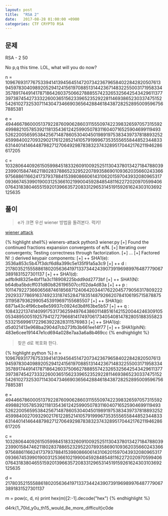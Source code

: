 ```yaml
---
layout: post
title:  "RSA 2"
date:   2017-08-28 01:00:00 +0900
categories: CTF CRYPTO RSA
---
```


문제
------
RSA - 2
50

No p,q this time. LOL, what will you do now?

n = 109676931776753394141394564514720734236796584022842820507613945978304098920529412415619708851314423671483225500317195833435789174491417871864260375066278885574232653256425434296113773973874542733322600365156233965235292281146938652303374751525426102732530711430473466903656428846184387282528950095967567885381

e = 49446678600051379228760906286031155509742239832659705731559249988210578539211813543612425990507831160407165259046991194935262200565953842567148786053040450198919753834397378188932524599840027093290217612285214105791999673535556558448523448336314401414644879827127064929878383237432895170442176211946286617205

c = 103280644092615059984518332609100925251130437801342718478803923990158474621180283788652329522078935869010936203566024336697568861166241737937884153980866061431062015970439320809653170936674539901900312536610219900459284854811622720209705994060764318380465515920139663572083312965314519159261624303103692125635

풀이
------

> e가 크면 우선 wiener 방법을 돌려본다. 럭키!

[wiener attack](https://sagi.io/2016/04/crypto-classics-wieners-rsa-attack/)

{% highlight shell%}
 wieners-attack python3 wiener.py 
[+] Found the continued fractions expansion convergents of e/N.
[+] Iterating over convergents; Testing correctness through factorization.
[+] ...
[+] Factored N! :) derived keypair components:
[+] ++ SHA1(e):     3536a853c5b47f3dcf6d8a399c5e135f91a5a3c9
[+] ++      d :     21780352155588618020563641971337344243907391969899764877790673891831527301137
[+] ++ SHA1(d):     adfb9d8325e4bf11a3c118908225bdd9dd2773bf
[+] ++ SHA1(N):     b64dba5bdcff031d80b826196507ccf02da4d83a
[+] ++      p :     10114792273660656874618568712406420344176220457790563178092222929337786916374923318745284718351487926620784106195715878875311958793629905453919697155685507
[+] ++ SHA1(p):     6871a43c4f96cbe8e59937c0924d3b8f63be5b57
[+] ++      q :     10843221374140991753173625949764386011485161421520044246309105053489500519257941272796681417497061734054081478280518835582353321569961722963922828311576983
[+] ++ SHA1(q):     d5d021413e968ba2904d7cb273fb3b661ee14f77
[+] ++ SHA1(phiN):  483e6cee191447e1cd694a028e7aa3a6a8b469cc
{% endhighlight %}

>  찾은 d로 복호화 한다.

{% highlight python %}
n = 109676931776753394141394564514720734236796584022842820507613945978304098920529412415619708851314423671483225500317195833435789174491417871864260375066278885574232653256425434296113773973874542733322600365156233965235292281146938652303374751525426102732530711430473466903656428846184387282528950095967567885381

e = 49446678600051379228760906286031155509742239832659705731559249988210578539211813543612425990507831160407165259046991194935262200565953842567148786053040450198919753834397378188932524599840027093290217612285214105791999673535556558448523448336314401414644879827127064929878383237432895170442176211946286617205

c = 103280644092615059984518332609100925251130437801342718478803923990158474621180283788652329522078935869010936203566024336697568861166241737937884153980866061431062015970439320809653170936674539901900312536610219900459284854811622720209705994060764318380465515920139663572083312965314519159261624303103692125635

d = 21780352155588618020563641971337344243907391969899764877790673891831527301137

m = pow(c, d, n)
print hex(m)[2:-1].decode("hex")
{% endhighlight %}

d4rk{1_70ld_y0u_th15_would_8e_more_difficult}c0de
